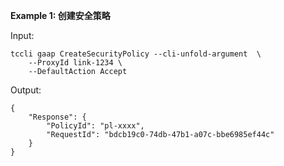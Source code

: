 **Example 1: 创建安全策略**



Input: 

```
tccli gaap CreateSecurityPolicy --cli-unfold-argument  \
    --ProxyId link-1234 \
    --DefaultAction Accept
```

Output: 
```
{
    "Response": {
        "PolicyId": "pl-xxxx",
        "RequestId": "bdcb19c0-74db-47b1-a07c-bbe6985ef44c"
    }
}
```

